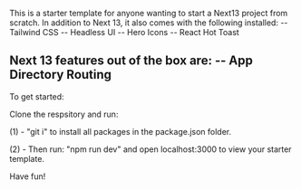 This is a starter template for anyone wanting to start a Next13 project from scratch.
In addition to Next 13, it also comes with the following installed:
-- Tailwind CSS
-- Headless UI
-- Hero Icons
-- React Hot Toast


Next 13 features out of the box are:
-- App Directory Routing
-- 


To get started:

Clone the respsitory and run: 

(1) - "git i" to install all packages in the package.json folder.

(2) - Then run: "npm run dev" and open localhost:3000 to view your starter template.

Have fun!